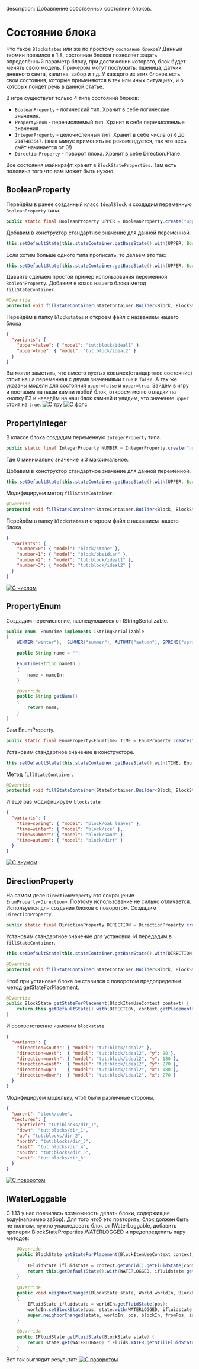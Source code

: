 description: Добавление собственных состояний блоков.

# Состояние блока

Что такое `Blockstates` или же по простому `состояние блоков`? Данный термин появился в 1.8, состояние блоков позволяет задать определённый параметр блоку, при достижении которого, блок будет менять свою модель. Примером могут послужить: пшеница, датчик дневного света, калитка, забор и т.д. У каждого из этих блоков есть свои состояния, которые применяются в тех или иных ситуациях, и о которых пойдёт речь в данной статье.

В игре существует только 4 типа состояний блоков:
* `BooleanProperty` - логический тип. Хранит в себе логические значения.
* `PropertyEnum` - перечисляемый тип. Хранит в себе перечисляемые значения.
* `IntegerProperty` - целочисленный тип. Хранит в себе числа от `0` до `2147483647`. (знак минус применять не рекомендуется, так что весь счёт начинается от 0!)
* `DirectionProperty` - поворот плока. Хранит в себе Direction.Plane.

Все состояния майнкрафт хранит в `BlockStateProperties`. Там есть половина того что вам может быть нужно.
## BooleanProperty

Перейдём в ранее созданный класс `IdealBlock` и создадим переменную `BooleanProperty` типа.
```java
public static final BooleanProperty UPPER = BooleanProperty.create("upper");
```

Добавим в конструктор стандартное значение для данной переменной.
```java
this.setDefaultState(this.stateContainer.getBaseState().with(UPPER, Boolean.valueOf(false)));
```

Если хотим больше одного типа прописать, то делаем это так:
```java
this.setDefaultState(this.stateContainer.getBaseState().with(UPPER, Boolean.valueOf(false)).with(OTHER_STATE, Base_Value));
```

Давайте сделаем простой пример использования переменной `BooleanProperty`. Добавим в класс нашего блока метод `fillStateContainer`.
```java
@Override
protected void fillStateContainer(StateContainer.Builder<Block, BlockState> builder) { builder.add(UPPER);  }
```

Перейдём в папку `blockstates` и откроем файл с названием нашего блока
```json
{
  "variants": {
    "upper=false": { "model": "tut:block/ideal1" },
    "upper=true": { "model": "tut:block/ideal2" }
  }
}
```

Вы могли заметить, что вместо пустых ковычек(стандартное состояние) стоит наша переменная с двумя значениями `true` и `false`. А так же указаны модели для состояния `upper=false` и `upper=true`. Зайдём в игру и поставим на наши камни любой блок, откроем меню отладки на кнопку F3 и наведём на наш блок камней и увидим, что значение `upper` стоит на `true`.
[![С тру](images/state_true.png)](images/state_true.png)
[![С фолс](images/state_false.png)](images/state_false.png)
## PropertyInteger

В классе блока создадим переменную `IntegerProperty` типа.
```java
public static final IntegerProperty NUMBER = IntegerProperty.create("number", 0, 3);
```
Где 0 минимально значение и 3 максимальное. 

Добавим в конструктор стандартное значение для данной переменной.
```java
this.setDefaultState(this.stateContainer.getBaseState().with(UPPER, Boolean.valueOf(false)).with(NUMBER, Integer.valueOf(0)));
```
Модифицируем метод `fillStateContainer`.
```java
@Override
protected void fillStateContainer(StateContainer.Builder<Block, BlockState> builder) { builder.add(UPPER).add(NUMBER);  }
```
Перейдём в папку `blockstates` и откроем файл с названием нашего блока
```json
{
  "variants": {
    "number=0": { "model": "block/stone" },
    "number=1": { "model": "block/obsidian" },
    "number=2": { "model": "tut:block/ideal1" },
    "number=3": { "model": "tut:block/ideal2" }
  }
}
```
[![С числом](images/state_int.png)](images/state_int.png)

## PropertyEnum

Создадим перечисление, наследующиеся от IStringSerializable.
```java
public enum  EnumTime implements IStringSerializable
{
    WINTER("winter"),  SUMMER("summer"), AUTUMT("autumn"), SPRING("spring");

    public String name = "";

    EnumTime(String nameIn )
    {
        name = nameIn;
    }

    @Override
    public String getName()
    {
        return name;
    }
}
```
Сам EnumProperty.
```java
public static final EnumProperty<EnumTime> TIME = EnumProperty.create("time", EnumTime.class);
```
Установим стандартное значение в конструкторе.
```java
this.setDefaultState(this.stateContainer.getBaseState().with(TIME, EnumTime.SPRING));
```
Метод `fillStateContainer`.
```java
@Override
protected void fillStateContainer(StateContainer.Builder<Block, BlockState> builder) { builder.add(TIME);  }
```
И еще раз модифицируем `blockstate`
```json
{
  "variants": {
    "time=spring": { "model": "block/oak_leaves" },
    "time=winter": { "model": "block/ice" },
    "time=summer": { "model": "block/sand" },
    "time=autumn": { "model": "block/dirt" }
  }
}
```
[![С энумом](images/state_enum.png)](images/state_enum.png)
## DirectionProperty

На самом деле `DirectionProperty` это сокращение `EnumProperty<Direction>`. Поэтому использование не сильно отличается. Испольуется для создания блоков с поворотом. Создадим `DirectionProperty`.
```java
public static final DirectionProperty DIRECTION = DirectionProperty.create("direction", Direction.NORTH, Direction.EAST, Direction.SOUTH, Direction.WEST, Direction.UP, Direction.DOWN);
```
Установим стандартное значение для установки. И передадим в `fillStateContainer`.
```java
this.setDefaultState(this.stateContainer.getBaseState().with(DIRECTION, Direction.UP));
```
```java
@Override
protected void fillStateContainer(StateContainer.Builder<Block, BlockState> builder) { builder.add(DIRECTION);  }
```
Чтоб при установке блока он ставился с поворотом предопределим метод getStateForPlacement.
```java
@Override
public BlockState getStateForPlacement(BlockItemUseContext context) {
    return this.getDefaultState().with(DIRECTION, context.getPlacementHorizontalFacing().rotateY());
}
```
И соответственно изменим `blockstate`.
```json
{
  "variants": {
    "direction=south": { "model": "tut:block/ideal2" },
    "direction=west":  { "model": "tut:block/ideal2", "y": 90 },
    "direction=north": { "model": "tut:block/ideal2", "y": 180 },
    "direction=east":  { "model": "tut:block/ideal2", "y": 270 },
    "direction=up":    { "model": "tut:block/ideal2", "x": 180 },
    "direction=down":  { "model": "tut:block/ideal2", "x": 270 }
  }
}
```
Модифицируем модельку, чтоб были различные стороны.
```json
{
  "parent": "block/cube",
  "textures": {
    "particle": "tut:blocks/dir_1",
    "down": "tut:blocks/dir_1",
    "up": "tut:blocks/dir_2",
    "north": "tut:blocks/dir_3",
    "east": "tut:blocks/dir_4",
    "south": "tut:blocks/dir_5",
    "west": "tut:blocks/dir_6"
  }
}
```
[![С поворотом](images/state_dir.png)](images/state_dir.png)

## IWaterLoggable
С 1.13 у нас появилась возможность делать блоки, содержищие воду(например забор). Для того чтоб это повторить, блок должен быть не полным, нужно унаследовать блок от IWaterLoggable, добавить проперти BlockStateProperties.WATERLOGGED и предопределить пару методов:
```java
    @Override
    public BlockState getStateForPlacement(BlockItemUseContext context)
    {
        IFluidState ifluidstate = context.getWorld().getFluidState(context.getPos());
        return this.getDefaultState().with(WATERLOGGED, ifluidstate.getFluid() == Fluids.WATER);
    }
    
    @Override
    public void neighborChanged(BlockState state, World worldIn, BlockPos pos, Block blockIn, BlockPos fromPos, boolean isMoving)
    {
        IFluidState ifluidstate = worldIn.getFluidState(pos);
        worldIn.setBlockState(pos, state.with(WATERLOGGED, ifluidstate.getFluid() == Fluids.WATER));
        super.neighborChanged(state, worldIn, pos, blockIn, fromPos, isMoving);
    }
    
    @Override
    public IFluidState getFluidState(BlockState state) {
        return state.get(WATERLOGGED) ? Fluids.WATER.getStillFluidState(false) : super.getFluidState(state);
    }
```
Вот так выглядит результат:
[![С поворотом](images/state_dir.png)](images/water_logged.png)

